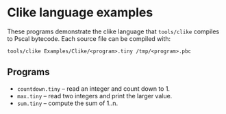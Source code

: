 # Clike language examples

These programs demonstrate the clike language that `tools/clike` compiles to
Pscal bytecode. Each source file can be compiled with:

```
tools/clike Examples/Clike/<program>.tiny /tmp/<program>.pbc
```

## Programs

- `countdown.tiny` – read an integer and count down to 1.
- `max.tiny` – read two integers and print the larger value.
- `sum.tiny` – compute the sum of 1..n.

